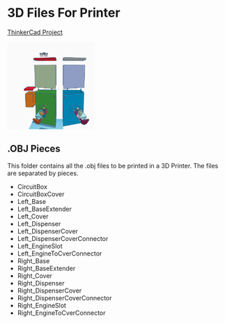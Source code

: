 # 3D Files For Printer
[ThinkerCad Project](https://www.tinkercad.com/things/awMFhk7VWcj-catopew-3d-print)

<img src="_Images/All_Pieces_feeder.png" width="200" height="200">

## .OBJ Pieces
This folder contains all the .obj files to be printed in a 3D Printer.
The files are separated by pieces.

* CircuitBox
* CircuitBoxCover
* Left_Base
* Left_BaseExtender
* Left_Cover
* Left_Dispenser
* Left_DispenserCover
* Left_DispenserCoverConnector
* Left_EngineSlot
* Left_EngineToCverConnector
* Right_Base
* Right_BaseExtender
* Right_Cover
* Right_Dispenser
* Right_DispenserCover
* Right_DispenserCoverConnector
* Right_EngineSlot
* Right_EngineToCverConnector
